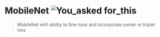 # MobileNet ![You_asked for_this](https://img.shields.io/badge/You_asked-for_this-orange.svg)

> MobileNet with ability to fine-tune and incorporate center or triplet loss